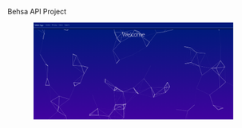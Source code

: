 Behsa API Project

<p align="center">
  <img src="https://github.com/iparhamh/BehsaProject/blob/main/Example/Exaple.png" width=400 />
</p>
